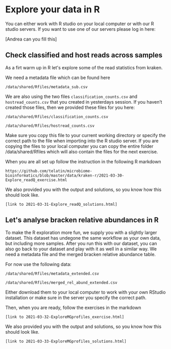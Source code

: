 # Explore your data in R

You can either work with R studio on your local computer or with our R studio servers. 
If you want to use one of our servers please log in here:

[Andrea can you fill this]

## Check classified and host reads across samples

As a firt warm up in R let's explore some of the read statistics from kraken.

We need a metadata file which can be found here

    /data/shared/Rfiles/metadata_sub.csv

We are also using the two files `classification_counts.csv` and `hostread_counts.csv` that you created in yesterdays session. If you haven’t created those files, then we provided these files for you here:

    /data/shared/Rfiles/classification_counts.csv

    /data/shared/Rfiles/hostread_counts.csv

Make sure you copy this file to your current working directory or specify the correct path to the file when importing into the R studio server.
If you are copying the files to your local computer you can copy the entire folder /data/shared/Rfiles which will also contain the files for the next exercise.

When you are all set up follow the instruction in the following R markdown

    https://github.com/telatin/microbiome-bioinformatics/blob/master/data/kraken-r/2021-03-30-Explore_readQ_exercise.html

We also provided you with the output and solutions, so you know how this should look like. 

    [link to 2021-03-31-Explore_readQ_solutions.html]


## Let's analyse bracken relative abundances in R

To make the R exploration more fun, we supply you with a slightly larger dataset. This dataset has undegone the same workflow as your own data, but including more samples. After you run this with our dataset, you can also go back to your dataset and play with it as well in a similar way. We need a metadata file and the merged bracken relative abundance table.

For now use the following data:

    /data/shared/Rfiles/metadata_extended.csv

    /data/shared/Rfiles/merged_rel_abund_extended.csv

Either download them to your local computer to work with your own RStudio installation or make sure in the server you specify the correct path.

Then, when you are ready, follow the exercises in the markdown

    [link to 2021-03-32-ExploreMGprofiles_exercise.html]

We also provided you with the output and solutions, so you know how this should look like. 

    [link to 2021-03-33-ExploreMGprofiles_solutions.html]